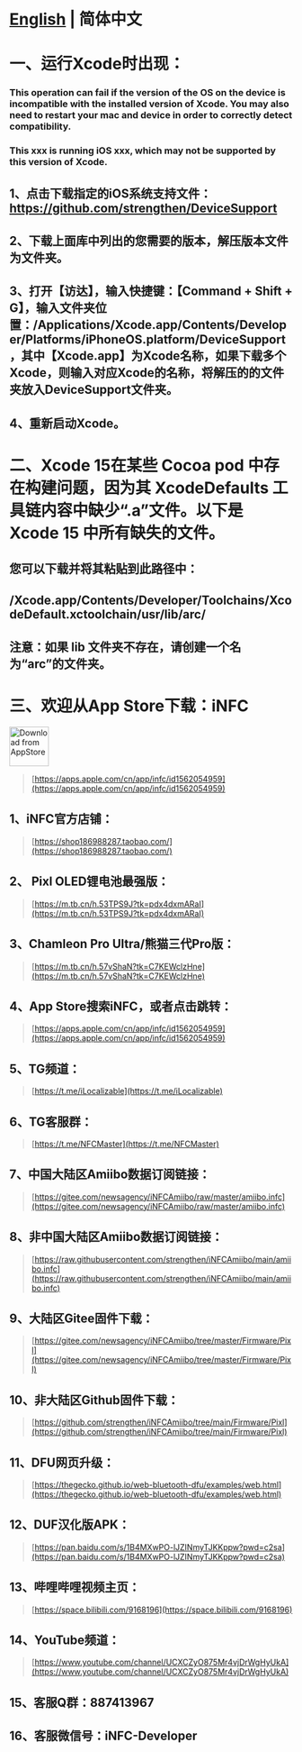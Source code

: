 # [English](./README.md) | 简体中文

# 一、运行Xcode时出现：
### This operation can fail if the version of the OS on the device is incompatible with the installed version of Xcode. You may also need to restart your mac and device in order to correctly detect compatibility.
### This xxx is running iOS xxx, which may not be supported by this version of Xcode.
## 1、点击下载指定的iOS系统支持文件：https://github.com/strengthen/DeviceSupport
## 2、下载上面库中列出的您需要的版本，解压版本文件为文件夹。
## 3、打开【访达】，输入快捷键：【Command + Shift + G】，输入文件夹位置：/Applications/Xcode.app/Contents/Developer/Platforms/iPhoneOS.platform/DeviceSupport ，其中【Xcode.app】为Xcode名称，如果下载多个Xcode，则输入对应Xcode的名称，将解压的的文件夹放入DeviceSupport文件夹。
## 4、重新启动Xcode。

# 二、Xcode 15在某些 Cocoa pod 中存在构建问题，因为其 XcodeDefaults 工具链内容中缺少“.a”文件。以下是 Xcode 15 中所有缺失的文件。
## 您可以下载并将其粘贴到此路径中：
## /Xcode.app/Contents/Developer/Toolchains/XcodeDefault.xctoolchain/usr/lib/arc/
## 注意：如果 lib 文件夹不存在，请创建一个名为“arc”的文件夹。

# 三、欢迎从App Store下载：iNFC
<a href='https://apps.apple.com/cn/app/infc/id1562054959'><img height='70' alt='Download from AppStore' src='https://img.whalenas.com:283/image/202207141215375.png' /></a>
> [https://apps.apple.com/cn/app/infc/id1562054959](https://apps.apple.com/cn/app/infc/id1562054959)
## 1、iNFC官方店铺：
> [https://shop186988287.taobao.com/](https://shop186988287.taobao.com/)
## 2、 Pixl OLED锂电池最强版：
> [https://m.tb.cn/h.53TPS9J?tk=pdx4dxmARaI](https://m.tb.cn/h.53TPS9J?tk=pdx4dxmARaI)
## 3、Chamleon Pro Ultra/熊猫三代Pro版：
> [https://m.tb.cn/h.57vShaN?tk=C7KEWclzHne](https://m.tb.cn/h.57vShaN?tk=C7KEWclzHne)
## 4、App Store搜索iNFC，或者点击跳转：
> [https://apps.apple.com/cn/app/infc/id1562054959](https://apps.apple.com/cn/app/infc/id1562054959)
## 5、TG频道：
> [https://t.me/iLocalizable](https://t.me/iLocalizable)
## 6、TG客服群：
> [https://t.me/NFCMaster](https://t.me/NFCMaster)
## 7、中国大陆区Amiibo数据订阅链接：
> [https://gitee.com/newsagency/iNFCAmiibo/raw/master/amiibo.infc](https://gitee.com/newsagency/iNFCAmiibo/raw/master/amiibo.infc)
## 8、非中国大陆区Amiibo数据订阅链接：
> [https://raw.githubusercontent.com/strengthen/iNFCAmiibo/main/amiibo.infc](https://raw.githubusercontent.com/strengthen/iNFCAmiibo/main/amiibo.infc)
## 9、大陆区Gitee固件下载：
> [https://gitee.com/newsagency/iNFCAmiibo/tree/master/Firmware/Pixl](https://gitee.com/newsagency/iNFCAmiibo/tree/master/Firmware/Pixl)
## 10、非大陆区Github固件下载： 
> [https://github.com/strengthen/iNFCAmiibo/tree/main/Firmware/Pixl](https://github.com/strengthen/iNFCAmiibo/tree/main/Firmware/Pixl)
## 11、DFU网页升级： 
> [https://thegecko.github.io/web-bluetooth-dfu/examples/web.html](https://thegecko.github.io/web-bluetooth-dfu/examples/web.html)
## 12、DUF汉化版APK： 
> [https://pan.baidu.com/s/1B4MXwPO-lJZINmyTJKKppw?pwd=c2sa](https://pan.baidu.com/s/1B4MXwPO-lJZINmyTJKKppw?pwd=c2sa)
## 13、哔哩哔哩视频主页：
> [https://space.bilibili.com/9168196](https://space.bilibili.com/9168196)
## 14、YouTube频道：
> [https://www.youtube.com/channel/UCXCZyO875Mr4vjDrWgHyUkA](https://www.youtube.com/channel/UCXCZyO875Mr4vjDrWgHyUkA)
## 15、客服Q群：887413967
## 16、客服微信号：iNFC-Developer